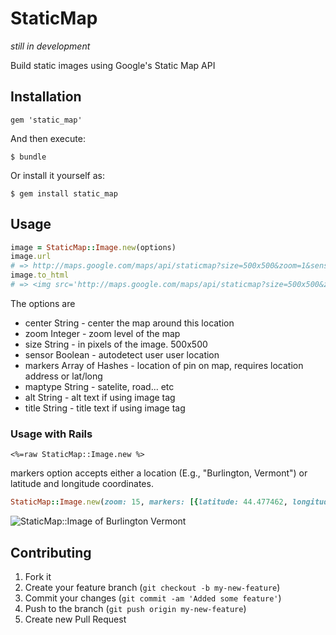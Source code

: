 # StaticMap

_still in development_

Build static images using Google's Static Map API

## Installation

    gem 'static_map'

And then execute:

    $ bundle

Or install it yourself as:

    $ gem install static_map

## Usage

```ruby
image = StaticMap::Image.new(options)
image.url
# => http://maps.google.com/maps/api/staticmap?size=500x500&zoom=1&sensor=true
image.to_html
# => <img src='http://maps.google.com/maps/api/staticmap?size=500x500&zoom=1&sensor=true' title='' alt=''/>
```

The options are

* center String   - center the map around this location
* zoom Integer    - zoom level of the map
* size String     - in pixels of the image. 500x500
* sensor Boolean  - autodetect user user location
* markers Array of Hashes    - location of pin on map, requires location address or lat/long
* maptype String  - satelite, road... etc
* alt String      - alt text if using image tag
* title String    - title text if using image tag

### Usage with Rails

```erb
<%=raw StaticMap::Image.new %>
```

markers option accepts either a location (E.g., "Burlington, Vermont") or latitude and longitude coordinates.

```ruby
StaticMap::Image.new(zoom: 15, markers: [{latitude: 44.477462, longitude: -73.212032, color: "green", label: "A" }, { latitude: 44.477171, longitude: -73.222032, color: "blue", label: "B" }])
```

![StaticMap::Image of Burlington Vermont](http://maps.google.com/maps/api/staticmap?size=900x900&zoom=1&sensor=true&markers=color:green|label:A|Burlington,%20Vermont)

## Contributing

1. Fork it
2. Create your feature branch (`git checkout -b my-new-feature`)
3. Commit your changes (`git commit -am 'Added some feature'`)
4. Push to the branch (`git push origin my-new-feature`)
5. Create new Pull Request
